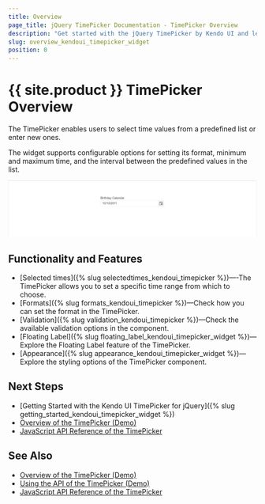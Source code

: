 ```yaml
---
title: Overview
page_title: jQuery TimePicker Documentation - TimePicker Overview
description: "Get started with the jQuery TimePicker by Kendo UI and learn how to create, initialize, and enable the widget."
slug: overview_kendoui_timepicker_widget
position: 0
---
```


# {{ site.product }} TimePicker Overview

The TimePicker enables users to select time values from a predefined list or enter new ones.

The widget supports configurable options for setting its format, minimum and maximum time, and the interval between the predefined values in the list.

![Kendo UI for jQuery TimePicker Overview](timepicker-overview.PNG)

## Functionality and Features

* [Selected times]({% slug selectedtimes_kendoui_timepicker %})&mdash;-The TimePicker allows you to set a specific time range from which to choose.
* [Formats]({% slug formats_kendoui_timepicker %})&mdash;Check how you can set the format in the TimePicker.
* [Validation]({% slug validation_kendoui_timepicker %})&mdash;Check the available validation options in the component.
* [Floating Label]({% slug floating_label_kendoui_timepicker_widget %})&mdash;Explore the Floating Label feature of the TimePicker.
* [Appearance]({% slug appearance_kendoui_timepicker_widget %})&mdash;Explore the styling options of the TimePicker component.

## Next Steps

* [Getting Started with the Kendo UI TimePicker for jQuery]({% slug getting_started_kendoui_timepicker_widget %})
* [Overview of the TimePicker (Demo)](https://demos.telerik.com/kendo-ui/timepicker/index)
* [JavaScript API Reference of the TimePicker](/api/javascript/ui/timepicker)
## See Also

* [Overview of the TimePicker (Demo)](https://demos.telerik.com/kendo-ui/timepicker/index)
* [Using the API of the TimePicker (Demo)](https://demos.telerik.com/kendo-ui/timepicker/api)
* [JavaScript API Reference of the TimePicker](/api/javascript/ui/timepicker)
